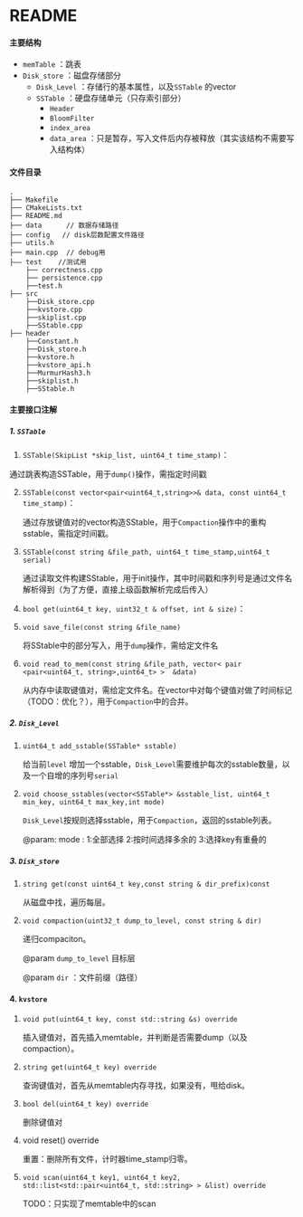 # README

#### 主要结构

* `memTable` ：跳表
* `Disk_store` ：磁盘存储部分
  * `Disk_Level` ：存储行的基本属性，以及`SSTable` 的vector
  * `SSTable` ：硬盘存储单元（只存索引部分）
    * `Header`
    * `BloomFilter`
    * `index_area`
    * `data_area` ：只是暂存，写入文件后内存被释放（其实该结构不需要写入结构体）

#### 文件目录

```
.
├── Makefile  
├── CMakeLists.txt
├── README.md 
├── data      // 数据存储路径
├── config   // disk层数配置文件路径
├── utils.h        
├── main.cpp  // debug用
├—— test	//测试用
	├── correctness.cpp
	├── persistence.cpp
	├──test.h
├── src
	├──Disk_store.cpp
	├──kvstore.cpp
	├──skiplist.cpp
	├──SStable.cpp
├── header
	├──Constant.h
	├──Disk_store.h
	├──kvstore.h
	├──kvstore_api.h
	├──MurmurHash3.h
	├──skiplist.h
	├──SStable.h

```





#### 主要接口注解

##### 1. `SSTable`

1. `SSTable(SkipList *skip_list, uint64_t time_stamp)`：

通过跳表构造SSTable，用于`dump()`操作，需指定时间戳

2. `SSTable(const vector<pair<uint64_t,string>>& data, const uint64_t time_stamp)`：

   通过存放键值对的vector构造SStable，用于`Compaction`操作中的重构sstable，需指定时间戳。

3. `SSTable(const string &file_path, uint64_t time_stamp,uint64_t serial)`

   通过读取文件构建SStable，用于init操作，其中时间戳和序列号是通过文件名解析得到（为了方便，直接上级函数解析完成后传入）

4. `bool get(uint64_t key, uint32_t & offset, int & size)`：

5. `void save_file(const string &file_name)`

   将SStable中的部分写入，用于`dump`操作，需给定文件名

6. `void read_to_mem(const string &file_path, vector< pair <pair<uint64_t, string>,uint64_t> >  &data)`

   从内存中读取键值对，需给定文件名。在vector中对每个键值对做了时间标记（TODO：优化？），用于`Compaction`中的合并。



##### 2. `Disk_Level`

1. `uint64_t add_sstable(SSTable* sstable)`

   给当前`level` 增加一个sstable，`Disk_Level`需要维护每次的sstable数量，以及一个自增的序列号`serial`

2. `void choose_sstables(vector<SSTable*> &sstable_list, uint64_t min_key, uint64_t max_key,int mode)`

   `Disk_Level`按规则选择sstable，用于`Compaction`，返回的sstable列表。

   @param: mode  : 1:全部选择 2:按时间选择多余的 3:选择key有重叠的

##### 3. `Disk_store`

1. `string get(const uint64_t key,const string & dir_prefix)const`

   从磁盘中找，遍历每层。

2. `void compaction(uint32_t dump_to_level, const string & dir)`

   递归compaciton。

   @param  `dump_to_level` 目标层

   @param `dir` ：文件前缀（路径）



#### 4. `kvstore`

1. `void put(uint64_t key, const std::string &s) override`

   插入键值对，首先插入memtable，并判断是否需要dump（以及compaction）。

2. `string get(uint64_t key) override`

   查询键值对，首先从memtable内存寻找，如果没有，甩给disk。

3. `bool del(uint64_t key) override`

   删除键值对

4. void reset() override

   重置：删除所有文件，计时器time_stamp归零。

5. `void scan(uint64_t key1, uint64_t key2, std::list<std::pair<uint64_t, std::string> > &list) override`

   TODO：只实现了memtable中的scan